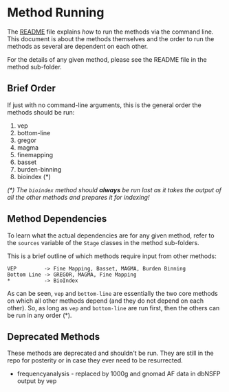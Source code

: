 # Method Running

The [README][readme] file explains _how_ to run the methods via the command line. This document is about the methods themselves and the order to run the methods as several are dependent on each other.

For the details of any given method, please see the README file in the method sub-folder.

## Brief Order

If just with no command-line arguments, this is the general order the methods should be run:

1. vep
2. bottom-line
4. gregor
5. magma
6. finemapping
7. basset
8. burden-binning
9. bioindex (*)

_(*) The `bioindex` method should __always__ be run last as it takes the output of all the other methods and prepares it for indexing!_

## Method Dependencies

To learn what the actual dependencies are for any given method, refer to the `sources` variable of the `Stage` classes in the method sub-folders.

This is a brief outline of which methods require input from other methods:

```
VEP         -> Fine Mapping, Basset, MAGMA, Burden Binning
Bottom Line -> GREGOR, MAGMA, Fine Mapping
*           -> BioIndex
```

As can be seen, `vep` and `bottom-line` are essentially the two core methods on which all other methods depend (and they do not depend on each other). So, as long as `vep` and `bottom-line` are run first, then the others can be run in any order (*).

## Deprecated Methods

These methods are deprecated and shouldn't be run. They are still in the repo for posterity or in case they ever need to be resurrected.

* frequencyanalysis - replaced by 1000g and gnomad AF data in dbNSFP output by vep


[readme]: README.md
